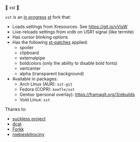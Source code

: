  :pill: xst :pill:

`xst` is an [in progress](https://github.com/neeasade/xst/blob/master/doc/TODO.md) [st](http://st.suckless.org) fork that:

- Loads settings from Xresources. See https://git.io/vVisW
- Live-reloads settings from xrdb on USR1 signal (like termite)
- Has cursor blinking options
- Has the following [st-patches](http://st.suckless.org/patches/) applied:
    - spoiler
    - clipboard
    - externalpipe
    - boldcolors (only the ability to disable bold fonts)
    - vertcenter
    - alpha (transparent background)
- Available in packages:
    - Arch Linux (AUR): `xst-git`
    - Fedora (COPR): `keefle/xst`
    - Gentoo (personal overlay): https://framagit.org/3/ebuilds
    - Void Linux: `xst`

Thanks to:

- [suckless project](http://suckless.org/)
- [dcat](https://github.com/dcat)
- [Forkk](https://github.com/forkk)
- [niebieskitrociny](https://github.com/niebieskitrociny/)
